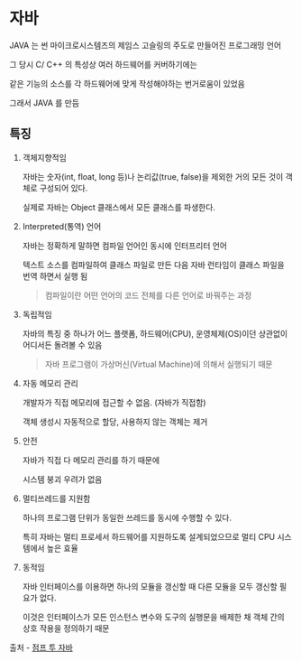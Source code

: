 # 자바

JAVA 는 썬 마이크로시스템즈의 제임스 고슬링의 주도로 만들어진 프로그래밍 언어

그 당시 C/ C++ 의 특성상 여러 하드웨어를 커버하기에는

같은 기능의 소스를 각 하드웨어에 맞게 작성해야하는 번거로움이 있었음

그래서 JAVA 를 만듬

## 특징

1. 객체지향적임

   자바는 숫자(int, float, long 등)나 논리값(true, false)을 제외한 거의 모든 것이 객체로 구성되어 있다.

   실제로 자바는 Object 클래스에서 모든 클래스를 파생한다.

1. Interpreted(통역) 언어

   자바는 정확하게 말하면 컴파일 언어인 동시에 인터프리터 언어

   텍스트 소스를 컴파일하여 클래스 파일로 만든 다음 자바 런타임이 클래스 파일을 번역 하면서 실행 됨

   > 컴파일이란 어떤 언어의 코드 전체를 다른 언어로 바꿔주는 과정

1. 독립적임

   자바의 특징 중 하나가 어느 플랫폼, 하드웨어(CPU), 운영체제(OS)이던 상관없이 어디서든 돌려볼 수 있음

   > 자바 프로그램이 가상머신(Virtual Machine)에 의해서 실행되기 때문

1. 자동 메모리 관리

   개발자가 직접 메모리에 접근할 수 없음. (자바가 직접함)

   객체 생성시 자동적으로 할당, 사용하지 않는 객체는 제거

1. 안전

   자바가 직접 다 메모리 관리를 하기 때문에

   시스템 붕괴 우려가 없음

1. 멀티쓰레드를 지원함

   하나의 프로그램 단위가 동일한 쓰레드를 동시에 수행할 수 있다.

   특히 자바는 멀티 프로세서 하드웨어를 지원하도록 설계되었으므로 멀티 CPU 시스템에서 높은 효율

1. 동적임

   자바 인터페이스를 이용하면 하나의 모듈을 갱신할 때 다른 모듈을 모두 갱신할 필요가 없다.

   이것은 인터페이스가 모든 인스턴스 변수와 도구의 실행문을 배제한 채 객체 간의 상호 작용을 정의하기 때문

출처 - [점프 투 자바](https://wikidocs.net/199)
